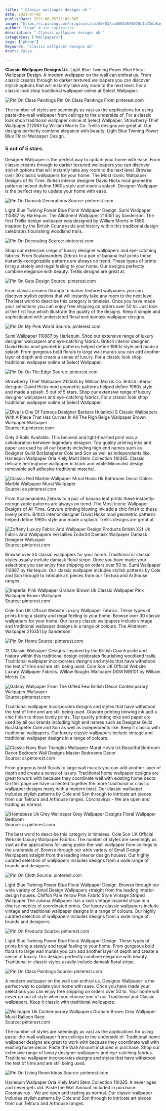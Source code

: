 ```yaml
---
title: " Classic wallpaper designs uk "
date: 2021-07-08
publishDate: 2021-06-05T12:09:38Z
image: "https://i.pinimg.com/originals/aa/d5/03/aad503b67d078c1b73db8aeed37c7aa1.jpg"
author: "Lupo" # use capitalize
description: " Classic wallpaper designs uk "
categories: ["Wallpapers"]
tags: ["phone"]
keywords: "Classic wallpaper designs uk"
draft: false

---
```



**Classic Wallpaper Designs Uk**. Light Blue Twining Power Blue Floral Wallpaper Design. A modern wallpaper on the wall can enthral us. From classic creams through to darker textured wallpapers you can discover stylish options that will instantly take any room to the next level. For a classic look shop traditional wallpaper online at Select Wallpaper.

![Pin On Class Paintings](https://i.pinimg.com/originals/cb/22/63/cb2263b12c8ce1d443d933ee8300fba6.png "Pin On Class Paintings")
Pin On Class Paintings From pinterest.com


The number of styles are seemingly as vast as the applications for using paste-the-wall wallpaper from ceilings to the underside of. For a classic look shop traditional wallpaper online at Select Wallpaper. Strawberry Thief Wallpaper 212563 by William Morris Co. Trellis designs are great at. Our designs perfectly combine elegance with beauty. Light Blue Twining Power Blue Floral Wallpaper Design.

### 5 out of 5 stars.

Designer Wallpaper is the perfect way to update your home with ease. From classic creams through to darker textured wallpapers you can discover stylish options that will instantly take any room to the next level. Browse over 30 classic wallpapers for your home. The Most Iconic Wallpaper Designs of All Time. British interior designer David Hicks mod geometric patterns helped define 1960s style and made a splash. Designer Wallpaper is the perfect way to update your home with ease.


![Pin On Damask Decorations](https://i.pinimg.com/originals/d0/44/93/d04493c13ef7b37ea858200da33ebae2.jpg "Pin On Damask Decorations")
Source: pinterest.com

Light Blue Twining Power Blue Floral Wallpaper Design. Sumi Wallpaper 110887 by Harlequin. The Allotment Wallpaper 216351 by Sanderson. The first Trellis design wallpaper was designed by William Morris in 1860. Inspired by the British Countryside and history within this traditional design celebrates flourishing woodland trails.

![Pin On Decorating](https://i.pinimg.com/originals/a8/90/fd/a890fd24ea1ef2738d2a63ec651d4968.jpg "Pin On Decorating")
Source: pinterest.com

Shop our extensive range of luxury designer wallpapers and eye-catching fabrics. From Scalamandrés Zebras to a pair of banana leaf prints these instantly-recognizable patterns are always on trend. These types of prints bring a stately and regal feeling to your home. Our designs perfectly combine elegance with beauty. Trellis designs are great at.

![Pin On Gate Design](https://i.pinimg.com/474x/29/22/d7/2922d726f3375de847180895d7fa16ba.jpg "Pin On Gate Design")
Source: pinterest.com

From classic creams through to darker textured wallpapers you can discover stylish options that will instantly take any room to the next level. The best word to describe this category is timeless. Once you have made your selections you can enjoy free shipping on orders over 50 to. Just look at the first four which illustrate the quality of the designs. Keep it simple and sophisticated with understated floral and damask wallpaper designs.

![Pin On My Pink World](https://i.pinimg.com/originals/a0/cd/8b/a0cd8bc478976e5349826e49f692370e.jpg "Pin On My Pink World")
Source: pinterest.com

Sumi Wallpaper 110887 by Harlequin. Shop our extensive range of luxury designer wallpapers and eye-catching fabrics. British interior designer David Hicks mod geometric patterns helped define 1960s style and made a splash. From gorgeous bold florals to large wall murals you can add another layer of depth and create a sense of luxury. For a classic look shop traditional wallpaper online at Select Wallpaper.

![Pin On On The Edge](https://i.pinimg.com/originals/f2/ea/ee/f2eaeef84ffa99e562e148fe1c33a0bf.jpg "Pin On On The Edge")
Source: pinterest.com

Strawberry Thief Wallpaper 212563 by William Morris Co. British interior designer David Hicks mod geometric patterns helped define 1960s style and made a splash. 5 out of 5 stars. Shop our extensive range of luxury designer wallpapers and eye-catching fabrics. For a classic look shop traditional wallpaper online at Select Wallpaper.

![Diva Is One Of Famous Designer Barbara Hulanicki S Classic Wallpapers With A Piece That Has Curves In All The Righ Beige Wallpaper Brown Wallpaper Wallpaper](https://i.pinimg.com/originals/1d/26/60/1d26602816e9b4ba90d77297a7545d88.jpg "Diva Is One Of Famous Designer Barbara Hulanicki S Classic Wallpapers With A Piece That Has Curves In All The Righ Beige Wallpaper Brown Wallpaper Wallpaper")
Source: it.pinterest.com

Only 3 Rolls Available. This beloved and light-hearted print was a collaboration between legendary designer. Top quality printing inks and paper are used by all our brands including high end names such as Designer Guild Boråstapeter Cole and Son as well as independents like. Harlequin Wallpaper Orla Kiely Multi Stem Collection 110385. Classic delicate herringbone wallpaper in black and white Minimalist design removable self adhesive traditional material.

![Classic Red Marble Wallpaper Mural Hovia Uk Bathroom Decor Colors Marble Wallpaper Mural Wallpaper](https://i.pinimg.com/originals/04/c2/01/04c201e1c4c3240b9fe474c4fbe80620.jpg "Classic Red Marble Wallpaper Mural Hovia Uk Bathroom Decor Colors Marble Wallpaper Mural Wallpaper")
Source: es.pinterest.com

From Scalamandrés Zebras to a pair of banana leaf prints these instantly-recognizable patterns are always on trend. The Most Iconic Wallpaper Designs of All Time. Gravure printing blowing ink add a chic finish to these lovely prints. British interior designer David Hicks mod geometric patterns helped define 1960s style and made a splash. Trellis designs are great at.

![Zoffany Luxury Fabric And Wallpaper Design Products British X2f Uk Fabric And Wallpapers Versailles Zcdw04 Damask Wallpaper Damask Designer Wallpaper](https://i.pinimg.com/originals/f1/a1/8b/f1a18bd7189cc32debc6d2f6e20215ad.jpg "Zoffany Luxury Fabric And Wallpaper Design Products British X2f Uk Fabric And Wallpapers Versailles Zcdw04 Damask Wallpaper Damask Designer Wallpaper")
Source: pinterest.com

Browse over 30 classic wallpapers for your home. Traditional or classic styles usually include damask floral stripe. Once you have made your selections you can enjoy free shipping on orders over 50 to. Sumi Wallpaper 110887 by Harlequin. Our classic wallpaper includes stylish patterns by Cole and Son through to intricate art pieces from our Tektura and Arthouse ranges.

![Imperial Pink Wallpaper Graham Brown Uk Classic Wallpaper Pink Wallpaper Brown Wallpaper](https://i.pinimg.com/564x/aa/fd/ee/aafdeed98e8e2b4fed67a22569ceb19b.jpg "Imperial Pink Wallpaper Graham Brown Uk Classic Wallpaper Pink Wallpaper Brown Wallpaper")
Source: pinterest.com

Cole Son UK Official Website Luxury Wallpaper Fabrics. These types of prints bring a stately and regal feeling to your home. Browse over 30 classic wallpapers for your home. Our luxury classic wallpapers include vintage and traditional wallpaper designs in a range of colours. The Allotment Wallpaper 216351 by Sanderson.

![Pin On Home](https://i.pinimg.com/originals/f1/ce/25/f1ce25640baef04cfd973a87d8654936.jpg "Pin On Home")
Source: pinterest.com

12 Classic Wallpaper Designs. Inspired by the British Countryside and history within this traditional design celebrates flourishing woodland trails. Traditional wallpaper incorporates designs and styles that have withstood the test of time and are still being used. Cole Son UK Official Website Luxury Wallpaper Fabrics. Willow Boughs Wallpaper DGW1WB101 by William Morris Co.

![Gatsby Wallpaper From The Gifted Few British Decor Contemporary Wallpaper Wallpaper](https://i.pinimg.com/originals/64/2b/9b/642b9b64282ac2d5b4dfb1c3327a9316.png "Gatsby Wallpaper From The Gifted Few British Decor Contemporary Wallpaper Wallpaper")
Source: pinterest.com

Traditional wallpaper incorporates designs and styles that have withstood the test of time and are still being used. Gravure printing blowing ink add a chic finish to these lovely prints. Top quality printing inks and paper are used by all our brands including high end names such as Designer Guild Boråstapeter Cole and Son as well as independents like. Keep it classic with traditional wallpapers. Our luxury classic wallpapers include vintage and traditional wallpaper designs in a range of colours.

![Classic Navy Blue Triangles Wallpaper Mural Hovia Uk Beautiful Bedroom Decor Bedroom Wall Designs Master Bedrooms Decor](https://i.pinimg.com/736x/93/1a/61/931a61abaad15cc74d7237978cef06c2.jpg "Classic Navy Blue Triangles Wallpaper Mural Hovia Uk Beautiful Bedroom Decor Bedroom Wall Designs Master Bedrooms Decor")
Source: ar.pinterest.com

From gorgeous bold florals to large wall murals you can add another layer of depth and create a sense of luxury. Traditional home wallpaper designs are great to work with because they coordinate well with existing home decor. On this page we have collected together the more traditional or classic wallpaper designs many with a modern twist. Our classic wallpaper includes stylish patterns by Cole and Son through to intricate art pieces from our Tektura and Arthouse ranges. Coronavirus - We are open and trading as normal.

![Homebase Uk Grey Wallpaper Grey Wallpaper Designs Floral Wallpaper Bedroom](https://i.pinimg.com/originals/32/96/2f/32962f133d7796ea1f2f486cc0efe87e.jpg "Homebase Uk Grey Wallpaper Grey Wallpaper Designs Floral Wallpaper Bedroom")
Source: ar.pinterest.com

The best word to describe this category is timeless. Cole Son UK Official Website Luxury Wallpaper Fabrics. The number of styles are seemingly as vast as the applications for using paste-the-wall wallpaper from ceilings to the underside of. Browse through our wide variety of Small Design Wallpapers straight from the leading interior design houses. Our highly curated selection of wallpapers includes designs from a wide range of brands and designers.

![Pin On Cloth](https://i.pinimg.com/originals/2a/d2/1d/2ad21d58d6794cda02541ff22cb7df4b.jpg "Pin On Cloth")
Source: pinterest.com

Light Blue Twining Power Blue Floral Wallpaper Design. Browse through our wide variety of Small Design Wallpapers straight from the leading interior design houses. Chiffon Pale Yellow Pink Fabric Style Vintage Striped Wallpaper The Juliana Wallpaper has a lush vintage inspired stripe in a diverse medley of coordinated prints. Our luxury classic wallpapers include vintage and traditional wallpaper designs in a range of colours. Our highly curated selection of wallpapers includes designs from a wide range of brands and designers.

![Pin On Products](https://i.pinimg.com/originals/8e/7c/a4/8e7ca4e026dd4c78b530c58f8976313f.jpg "Pin On Products")
Source: pinterest.com

Light Blue Twining Power Blue Floral Wallpaper Design. These types of prints bring a stately and regal feeling to your home. From gorgeous bold florals to large wall murals you can add another layer of depth and create a sense of luxury. Our designs perfectly combine elegance with beauty. Traditional or classic styles usually include damask floral stripe.

![Pin On Class Paintings](https://i.pinimg.com/originals/cb/22/63/cb2263b12c8ce1d443d933ee8300fba6.png "Pin On Class Paintings")
Source: pinterest.com

A modern wallpaper on the wall can enthral us. Designer Wallpaper is the perfect way to update your home with ease. Once you have made your selections you can enjoy free shipping on orders over 50 to. Your home will never go out of style when you choose one of our Traditional and Classic wallpapers. Keep it classic with traditional wallpapers.

![Wallpaper Uk Contemporary Wallpapers Graham Brown Grey Wallpaper Mural Balloon Race](https://i.pinimg.com/564x/30/d7/7b/30d77b585fe9c1e1eb9f9a74a8008261.jpg "Wallpaper Uk Contemporary Wallpapers Graham Brown Grey Wallpaper Mural Balloon Race")
Source: pinterest.com

The number of styles are seemingly as vast as the applications for using paste-the-wall wallpaper from ceilings to the underside of. Traditional home wallpaper designs are great to work with because they coordinate well with existing home decor. Paste the Wall Amount included in purchase. Shop our extensive range of luxury designer wallpapers and eye-catching fabrics. Traditional wallpaper incorporates designs and styles that have withstood the test of time and are still being used.

![Pin On Living Room Ideas](https://i.pinimg.com/originals/aa/d5/03/aad503b67d078c1b73db8aeed37c7aa1.jpg "Pin On Living Room Ideas")
Source: pinterest.com

Harlequin Wallpaper Orla Kiely Multi Stem Collection 110385. It never ages and never gets old. Paste the Wall Amount included in purchase. Coronavirus - We are open and trading as normal. Our classic wallpaper includes stylish patterns by Cole and Son through to intricate art pieces from our Tektura and Arthouse ranges.


